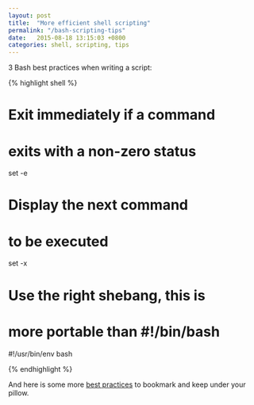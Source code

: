 ```yaml
---
layout: post
title:  "More efficient shell scripting"
permalink: "/bash-scripting-tips"
date:   2015-08-18 13:15:03 +0800
categories: shell, scripting, tips
---
```


3 Bash best practices when writing a script:

{% highlight shell %}

# Exit immediately if a command
# exits with a non-zero status
set -e

# Display the next command
# to be executed
set -x

# Use the right shebang, this is
# more portable than #!/bin/bash
#!/usr/bin/env bash

{% endhighlight %}

And here is some more [best practices] to bookmark and keep under your pillow.

[best practices]: http://mywiki.wooledge.org/BashPitfalls
